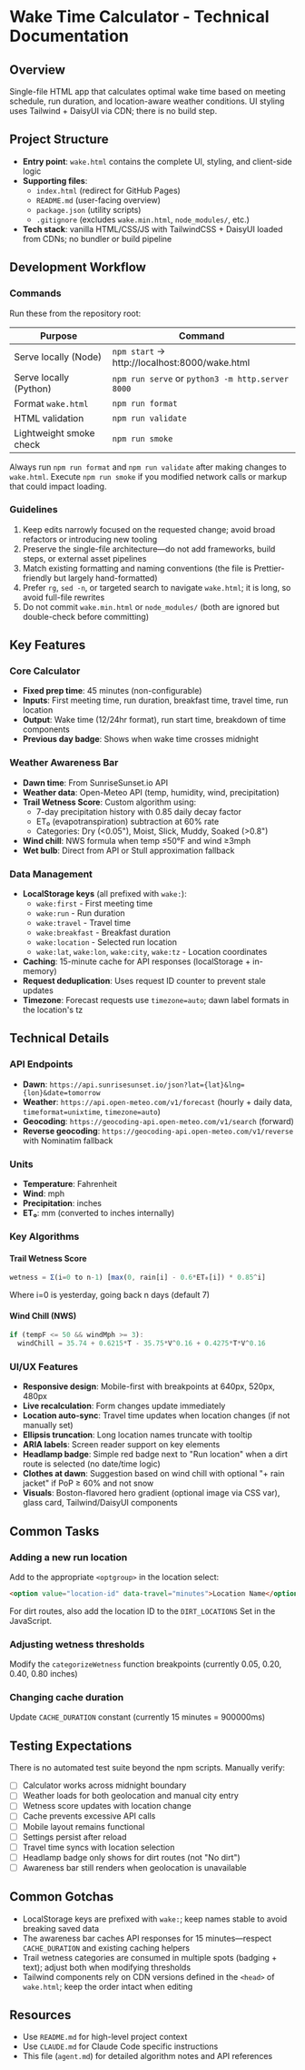 # Wake Time Calculator - Technical Documentation

## Overview
Single-file HTML app that calculates optimal wake time based on meeting schedule, run duration, and location-aware weather conditions. UI styling uses Tailwind + DaisyUI via CDN; there is no build step.

## Project Structure
- **Entry point**: `wake.html` contains the complete UI, styling, and client-side logic
- **Supporting files**:
  - `index.html` (redirect for GitHub Pages)
  - `README.md` (user-facing overview)
  - `package.json` (utility scripts)
  - `.gitignore` (excludes `wake.min.html`, `node_modules/`, etc.)
- **Tech stack**: vanilla HTML/CSS/JS with TailwindCSS + DaisyUI loaded from CDNs; no bundler or build pipeline

## Development Workflow

### Commands
Run these from the repository root:

| Purpose | Command |
| --- | --- |
| Serve locally (Node) | `npm start` → http://localhost:8000/wake.html |
| Serve locally (Python) | `npm run serve` or `python3 -m http.server 8000` |
| Format `wake.html` | `npm run format` |
| HTML validation | `npm run validate` |
| Lightweight smoke check | `npm run smoke` |

Always run `npm run format` and `npm run validate` after making changes to `wake.html`. Execute `npm run smoke` if you modified network calls or markup that could impact loading.

### Guidelines
1. Keep edits narrowly focused on the requested change; avoid broad refactors or introducing new tooling
2. Preserve the single-file architecture—do not add frameworks, build steps, or external asset pipelines
3. Match existing formatting and naming conventions (the file is Prettier-friendly but largely hand-formatted)
4. Prefer `rg`, `sed -n`, or targeted search to navigate `wake.html`; it is long, so avoid full-file rewrites
5. Do not commit `wake.min.html` or `node_modules/` (both are ignored but double-check before committing)

## Key Features

### Core Calculator
- **Fixed prep time**: 45 minutes (non-configurable)
- **Inputs**: First meeting time, run duration, breakfast time, travel time, run location
- **Output**: Wake time (12/24hr format), run start time, breakdown of time components
- **Previous day badge**: Shows when wake time crosses midnight

### Weather Awareness Bar
- **Dawn time**: From SunriseSunset.io API
- **Weather data**: Open-Meteo API (temp, humidity, wind, precipitation)
- **Trail Wetness Score**: Custom algorithm using:
  - 7-day precipitation history with 0.85 daily decay factor
  - ET₀ (evapotranspiration) subtraction at 60% rate
  - Categories: Dry (<0.05"), Moist, Slick, Muddy, Soaked (>0.8")
- **Wind chill**: NWS formula when temp ≤50°F and wind ≥3mph
- **Wet bulb**: Direct from API or Stull approximation fallback

### Data Management
- **LocalStorage keys** (all prefixed with `wake:`):
  - `wake:first` - First meeting time
  - `wake:run` - Run duration
  - `wake:travel` - Travel time
  - `wake:breakfast` - Breakfast duration
  - `wake:location` - Selected run location
  - `wake:lat`, `wake:lon`, `wake:city`, `wake:tz` - Location coordinates
- **Caching**: 15-minute cache for API responses (localStorage + in-memory)
- **Request deduplication**: Uses request ID counter to prevent stale updates
- **Timezone**: Forecast requests use `timezone=auto`; dawn label formats in the location's tz

## Technical Details

### API Endpoints
- **Dawn**: `https://api.sunrisesunset.io/json?lat={lat}&lng={lon}&date=tomorrow`
- **Weather**: `https://api.open-meteo.com/v1/forecast` (hourly + daily data, `timeformat=unixtime`, `timezone=auto`)
- **Geocoding**: `https://geocoding-api.open-meteo.com/v1/search` (forward)
- **Reverse geocoding**: `https://geocoding-api.open-meteo.com/v1/reverse` with Nominatim fallback

### Units
- **Temperature**: Fahrenheit
- **Wind**: mph
- **Precipitation**: inches
- **ET₀**: mm (converted to inches internally)

### Key Algorithms

#### Trail Wetness Score
```javascript
wetness = Σ(i=0 to n-1) [max(0, rain[i] - 0.6*ET₀[i]) * 0.85^i]
```
Where i=0 is yesterday, going back n days (default 7)

#### Wind Chill (NWS)
```javascript
if (tempF <= 50 && windMph >= 3):
  windChill = 35.74 + 0.6215*T - 35.75*V^0.16 + 0.4275*T*V^0.16
```

### UI/UX Features
- **Responsive design**: Mobile-first with breakpoints at 640px, 520px, 480px
- **Live recalculation**: Form changes update immediately
- **Location auto-sync**: Travel time updates when location changes (if not manually set)
- **Ellipsis truncation**: Long location names truncate with tooltip
- **ARIA labels**: Screen reader support on key elements
- **Headlamp badge**: Simple red badge next to "Run location" when a dirt route is selected (no date/time logic)
- **Clothes at dawn**: Suggestion based on wind chill with optional "+ rain jacket" if PoP ≥ 60% and not snow
- **Visuals**: Boston-flavored hero gradient (optional image via CSS var), glass card, Tailwind/DaisyUI components

## Common Tasks

### Adding a new run location
Add to the appropriate `<optgroup>` in the location select:
```html
<option value="location-id" data-travel="minutes">Location Name</option>
```
For dirt routes, also add the location ID to the `DIRT_LOCATIONS` Set in the JavaScript.

### Adjusting wetness thresholds
Modify the `categorizeWetness` function breakpoints (currently 0.05, 0.20, 0.40, 0.80 inches)

### Changing cache duration
Update `CACHE_DURATION` constant (currently 15 minutes = 900000ms)

## Testing Expectations
There is no automated test suite beyond the npm scripts. Manually verify:
- [ ] Calculator works across midnight boundary
- [ ] Weather loads for both geolocation and manual city entry
- [ ] Wetness score updates with location change
- [ ] Cache prevents excessive API calls
- [ ] Mobile layout remains functional
- [ ] Settings persist after reload
- [ ] Travel time syncs with location selection
- [ ] Headlamp badge only shows for dirt routes (not "No dirt")
- [ ] Awareness bar still renders when geolocation is unavailable

## Common Gotchas
- LocalStorage keys are prefixed with `wake:`; keep names stable to avoid breaking saved data
- The awareness bar caches API responses for 15 minutes—respect `CACHE_DURATION` and existing caching helpers
- Trail wetness categories are consumed in multiple spots (badging + text); adjust both when modifying thresholds
- Tailwind components rely on CDN versions defined in the `<head>` of `wake.html`; keep the order intact when editing

## Resources
- Use `README.md` for high-level project context
- Use `CLAUDE.md` for Claude Code specific instructions
- This file (`agent.md`) for detailed algorithm notes and API references